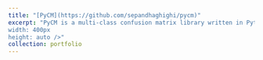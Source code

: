 ```yaml
---
title: "[PyCM](https://github.com/sepandhaghighi/pycm)"
excerpt: "PyCM is a multi-class confusion matrix library written in Python that is a proper tool for post-classification model evaluation.<br/><img src='/images/pycm.png'
width: 400px  
height: auto />"
collection: portfolio
---
```


